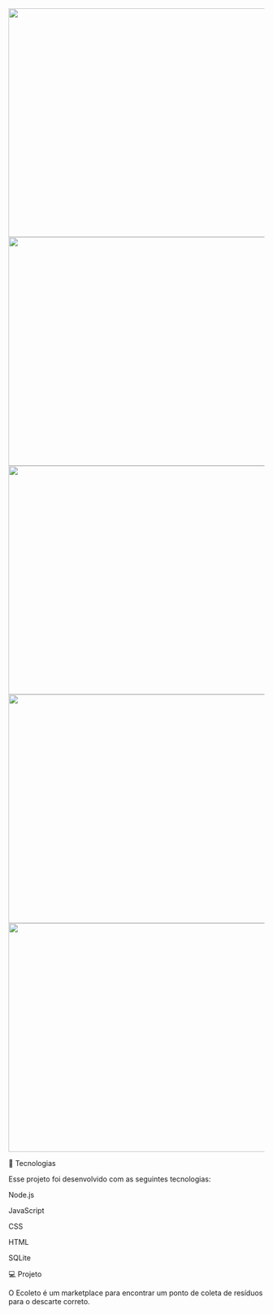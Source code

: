 <img src="https://user-images.githubusercontent.com/62508848/84280486-bbafb300-ab0d-11ea-91b0-21d0a5befe7e.jpg" width="740" height="450">

<img src="https://user-images.githubusercontent.com/62508848/85227534-82e8c700-b3b4-11ea-969d-11df3add9673.png" width="740" height="450">

<img src="https://user-images.githubusercontent.com/62508848/85227612-f8549780-b3b4-11ea-9c86-e4e450bdb95f.PNG" width="740" height="450">

<img src="https://user-images.githubusercontent.com/62508848/85227635-1f12ce00-b3b5-11ea-99fc-93c2f7947737.PNG" width="740" height="450">

<img src="https://user-images.githubusercontent.com/62508848/85227647-2934cc80-b3b5-11ea-8549-5d83e4dacc4f.PNG" width="740" height="450">

🚀 Tecnologias

Esse projeto foi desenvolvido com as seguintes tecnologias:

Node.js

JavaScript

CSS

HTML

SQLite

💻 Projeto

O Ecoleto é um marketplace para encontrar um ponto de coleta de resíduos para o descarte correto.
